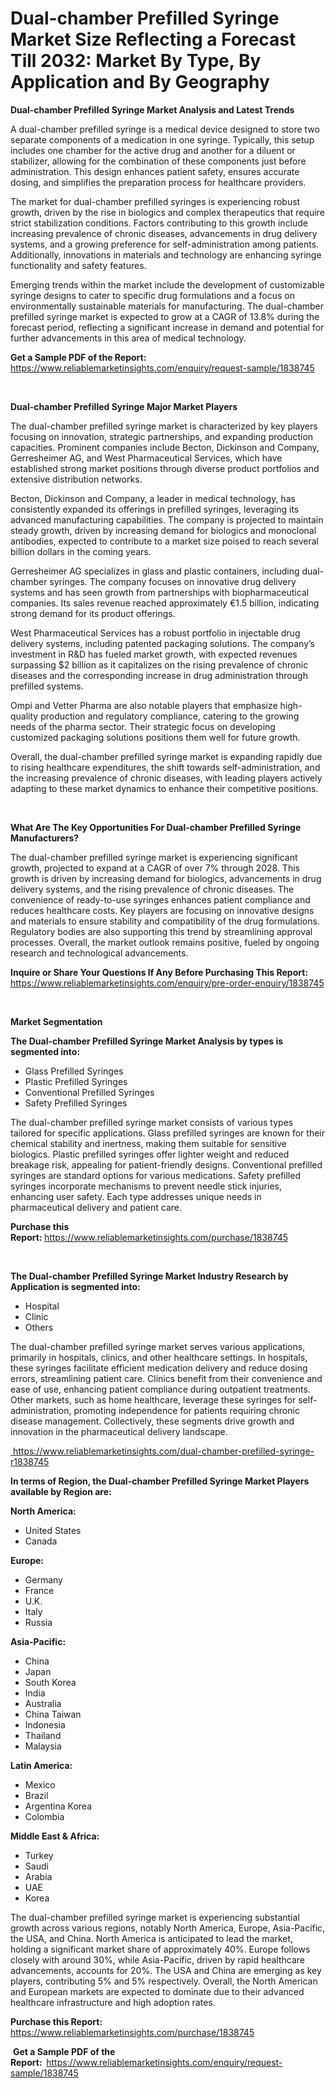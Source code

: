 <p><h1>Dual-chamber Prefilled Syringe Market Size Reflecting a Forecast Till 2032: Market By Type, By Application and By Geography</h1></p><p><strong>Dual-chamber Prefilled Syringe Market Analysis and Latest Trends</strong></p>
<p><p>A dual-chamber prefilled syringe is a medical device designed to store two separate components of a medication in one syringe. Typically, this setup includes one chamber for the active drug and another for a diluent or stabilizer, allowing for the combination of these components just before administration. This design enhances patient safety, ensures accurate dosing, and simplifies the preparation process for healthcare providers.</p><p>The market for dual-chamber prefilled syringes is experiencing robust growth, driven by the rise in biologics and complex therapeutics that require strict stabilization conditions. Factors contributing to this growth include increasing prevalence of chronic diseases, advancements in drug delivery systems, and a growing preference for self-administration among patients. Additionally, innovations in materials and technology are enhancing syringe functionality and safety features.</p><p>Emerging trends within the market include the development of customizable syringe designs to cater to specific drug formulations and a focus on environmentally sustainable materials for manufacturing. The dual-chamber prefilled syringe market is expected to grow at a CAGR of 13.8% during the forecast period, reflecting a significant increase in demand and potential for further advancements in this area of medical technology.</p></p>
<p><strong>Get a Sample PDF of the Report:&nbsp;</strong> <a href="https://www.reliablemarketinsights.com/enquiry/request-sample/1838745?utm_campaign=3713&utm_medium=2&utm_source=Github&utm_content=ia&utm_term=19042025&utm_id=dual-chamber-prefilled-syringe">https://www.reliablemarketinsights.com/enquiry/request-sample/1838745</a></p>
<p>&nbsp;</p>
<p><strong>Dual-chamber Prefilled Syringe Major Market Players</strong></p>
<p><p>The dual-chamber prefilled syringe market is characterized by key players focusing on innovation, strategic partnerships, and expanding production capacities. Prominent companies include Becton, Dickinson and Company, Gerresheimer AG, and West Pharmaceutical Services, which have established strong market positions through diverse product portfolios and extensive distribution networks.</p><p>Becton, Dickinson and Company, a leader in medical technology, has consistently expanded its offerings in prefilled syringes, leveraging its advanced manufacturing capabilities. The company is projected to maintain steady growth, driven by increasing demand for biologics and monoclonal antibodies, expected to contribute to a market size poised to reach several billion dollars in the coming years.</p><p>Gerresheimer AG specializes in glass and plastic containers, including dual-chamber syringes. The company focuses on innovative drug delivery systems and has seen growth from partnerships with biopharmaceutical companies. Its sales revenue reached approximately €1.5 billion, indicating strong demand for its product offerings.</p><p>West Pharmaceutical Services has a robust portfolio in injectable drug delivery systems, including patented packaging solutions. The company’s investment in R&D has fueled market growth, with expected revenues surpassing $2 billion as it capitalizes on the rising prevalence of chronic diseases and the corresponding increase in drug administration through prefilled systems.</p><p>Ompi and Vetter Pharma are also notable players that emphasize high-quality production and regulatory compliance, catering to the growing needs of the pharma sector. Their strategic focus on developing customized packaging solutions positions them well for future growth.</p><p>Overall, the dual-chamber prefilled syringe market is expanding rapidly due to rising healthcare expenditures, the shift towards self-administration, and the increasing prevalence of chronic diseases, with leading players actively adapting to these market dynamics to enhance their competitive positions.</p></p>
<p>&nbsp;</p>
<p><strong>What Are The Key Opportunities For Dual-chamber Prefilled Syringe Manufacturers?</strong></p>
<p><p>The dual-chamber prefilled syringe market is experiencing significant growth, projected to expand at a CAGR of over 7% through 2028. This growth is driven by increasing demand for biologics, advancements in drug delivery systems, and the rising prevalence of chronic diseases. The convenience of ready-to-use syringes enhances patient compliance and reduces healthcare costs. Key players are focusing on innovative designs and materials to ensure stability and compatibility of the drug formulations. Regulatory bodies are also supporting this trend by streamlining approval processes. Overall, the market outlook remains positive, fueled by ongoing research and technological advancements.</p></p>
<p><strong>Inquire or Share Your Questions If Any Before Purchasing This Report:</strong> <a href="https://www.reliablemarketinsights.com/enquiry/pre-order-enquiry/1838745?utm_campaign=3713&utm_medium=2&utm_source=Github&utm_content=ia&utm_term=19042025&utm_id=dual-chamber-prefilled-syringe">https://www.reliablemarketinsights.com/enquiry/pre-order-enquiry/1838745</a></p>
<p>&nbsp;</p>
<p><strong>Market Segmentation</strong></p>
<p><strong>The Dual-chamber Prefilled Syringe Market Analysis by types is segmented into:</strong></p>
<p><ul><li>Glass Prefilled Syringes</li><li>Plastic Prefilled Syringes</li><li>Conventional Prefilled Syringes</li><li>Safety Prefilled Syringes</li></ul></p>
<p><p>The dual-chamber prefilled syringe market consists of various types tailored for specific applications. Glass prefilled syringes are known for their chemical stability and inertness, making them suitable for sensitive biologics. Plastic prefilled syringes offer lighter weight and reduced breakage risk, appealing for patient-friendly designs. Conventional prefilled syringes are standard options for various medications. Safety prefilled syringes incorporate mechanisms to prevent needle stick injuries, enhancing user safety. Each type addresses unique needs in pharmaceutical delivery and patient care.</p></p>
<p><strong>Purchase this Report:&nbsp;</strong><a href="https://www.reliablemarketinsights.com/purchase/1838745?utm_campaign=3713&utm_medium=2&utm_source=Github&utm_content=ia&utm_term=19042025&utm_id=dual-chamber-prefilled-syringe">https://www.reliablemarketinsights.com/purchase/1838745</a></p>
<p>&nbsp;</p>
<p><strong>The Dual-chamber Prefilled Syringe Market Industry Research by Application is segmented into:</strong></p>
<p><ul><li>Hospital</li><li>Clinic</li><li>Others</li></ul></p>
<p><p>The dual-chamber prefilled syringe market serves various applications, primarily in hospitals, clinics, and other healthcare settings. In hospitals, these syringes facilitate efficient medication delivery and reduce dosing errors, streamlining patient care. Clinics benefit from their convenience and ease of use, enhancing patient compliance during outpatient treatments. Other markets, such as home healthcare, leverage these syringes for self-administration, promoting independence for patients requiring chronic disease management. Collectively, these segments drive growth and innovation in the pharmaceutical delivery landscape.</p></p>
<p><a href="https://www.reliablemarketinsights.com/dual-chamber-prefilled-syringe-r1838745?utm_campaign=3713&utm_medium=2&utm_source=Github&utm_content=ia&utm_term=19042025&utm_id=dual-chamber-prefilled-syringe">&nbsp;https://www.reliablemarketinsights.com/dual-chamber-prefilled-syringe-r1838745</a></p>
<p><strong>In terms of Region, the Dual-chamber Prefilled Syringe Market Players available by Region are:</strong></p>
<p>
    <p> <strong> North America: </strong>
        <ul>
            <li>United States</li>
            <li>Canada</li>
        </ul>
        </p> 
    <p> <strong> Europe: </strong>
        <ul>
            <li>Germany</li>
            <li>France</li>
            <li>U.K.</li>
            <li>Italy</li>
            <li>Russia</li>
        </ul>
        </p> 
    <p> <strong> Asia-Pacific: </strong>
        <ul>
            <li>China</li>
            <li>Japan</li>
            <li>South Korea</li>
            <li>India</li>
            <li>Australia</li>
            <li>China Taiwan</li>
            <li>Indonesia</li>
            <li>Thailand</li>
            <li>Malaysia</li>
        </ul>
        </p> 
    <p> <strong> Latin America: </strong>
        <ul>
            <li>Mexico</li>
            <li>Brazil</li>
            <li>Argentina Korea</li>
            <li>Colombia</li>
        </ul>
        </p> 
    <p> <strong> Middle East & Africa: </strong>
        <ul>
            <li>Turkey</li>
            <li>Saudi</li>
            <li>Arabia</li>
            <li>UAE</li>
            <li>Korea</li>
        </ul>
    </p>
    </p>
<p><p>The dual-chamber prefilled syringe market is experiencing substantial growth across various regions, notably North America, Europe, Asia-Pacific, the USA, and China. North America is anticipated to lead the market, holding a significant market share of approximately 40%. Europe follows closely with around 30%, while Asia-Pacific, driven by rapid healthcare advancements, accounts for 20%. The USA and China are emerging as key players, contributing 5% and 5% respectively. Overall, the North American and European markets are expected to dominate due to their advanced healthcare infrastructure and high adoption rates.</p></p>
<p><strong>Purchase this Report: </strong><a href="https://www.reliablemarketinsights.com/purchase/1838745?utm_campaign=3713&utm_medium=2&utm_source=Github&utm_content=ia&utm_term=19042025&utm_id=dual-chamber-prefilled-syringe">https://www.reliablemarketinsights.com/purchase/1838745</a></p>
<p>&nbsp;<strong>Get a Sample PDF of the Report:&nbsp;&nbsp;</strong><a href="https://www.reliablemarketinsights.com/enquiry/request-sample/1838745?utm_campaign=3713&utm_medium=2&utm_source=Github&utm_content=ia&utm_term=19042025&utm_id=dual-chamber-prefilled-syringe">https://www.reliablemarketinsights.com/enquiry/request-sample/1838745</a></p>
<p><strong></strong></p>
<p><p></p><p></p><p></p></p>